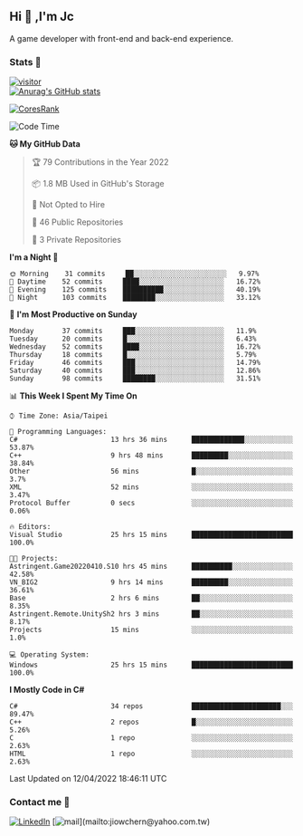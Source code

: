 ## Hi 👋 ,I'm Jc  

A game developer with front-end and back-end experience.  

### Stats  📝
[![visitor](https://visitor-badge.glitch.me/badge?page_id=jiowchern.jiowchern&style=flat-square&color=0088cc)](https://visitor-badge.glitch.me/badge?page_id=jiowchern.jiowchern&style=flat-square&color=0088cc)  
[![Anurag's GitHub stats](https://github-readme-stats.vercel.app/api?username=jiowchern&count_private=true&&show_icons=true)](https://github.com/anuraghazra/github-readme-stats)  
<!-- [![trophy](https://github-profile-trophy.vercel.app/?username=jiowchern)](https://github.com/ryo-ma/github-profile-trophy)   -->
[![CoresRank](https://cr-ss-service.azurewebsites.net/api/ScreenShot?widget=summary&username=jiowchern)](https://cr-ss-service.azurewebsites.net/api/ScreenShot?widget=summary&username=jiowchern)


<!--START_SECTION:waka-->
![Code Time](http://img.shields.io/badge/Code%20Time-302%20hrs%2045%20mins-blue)

**🐱 My GitHub Data** 

> 🏆 79 Contributions in the Year 2022
 > 
> 📦 1.8 MB Used in GitHub's Storage 
 > 
> 🚫 Not Opted to Hire
 > 
> 📜 46 Public Repositories 
 > 
> 🔑 3 Private Repositories  
 > 
**I'm a Night 🦉** 

```text
🌞 Morning    31 commits     ██░░░░░░░░░░░░░░░░░░░░░░░   9.97% 
🌆 Daytime    52 commits     ████░░░░░░░░░░░░░░░░░░░░░   16.72% 
🌃 Evening    125 commits    ██████████░░░░░░░░░░░░░░░   40.19% 
🌙 Night      103 commits    ████████░░░░░░░░░░░░░░░░░   33.12%

```
📅 **I'm Most Productive on Sunday** 

```text
Monday       37 commits     ███░░░░░░░░░░░░░░░░░░░░░░   11.9% 
Tuesday      20 commits     █░░░░░░░░░░░░░░░░░░░░░░░░   6.43% 
Wednesday    52 commits     ████░░░░░░░░░░░░░░░░░░░░░   16.72% 
Thursday     18 commits     █░░░░░░░░░░░░░░░░░░░░░░░░   5.79% 
Friday       46 commits     ███░░░░░░░░░░░░░░░░░░░░░░   14.79% 
Saturday     40 commits     ███░░░░░░░░░░░░░░░░░░░░░░   12.86% 
Sunday       98 commits     ████████░░░░░░░░░░░░░░░░░   31.51%

```


📊 **This Week I Spent My Time On** 

```text
⌚︎ Time Zone: Asia/Taipei

💬 Programming Languages: 
C#                       13 hrs 36 mins      █████████████░░░░░░░░░░░░   53.87% 
C++                      9 hrs 48 mins       █████████░░░░░░░░░░░░░░░░   38.84% 
Other                    56 mins             █░░░░░░░░░░░░░░░░░░░░░░░░   3.7% 
XML                      52 mins             ░░░░░░░░░░░░░░░░░░░░░░░░░   3.47% 
Protocol Buffer          0 secs              ░░░░░░░░░░░░░░░░░░░░░░░░░   0.06%

🔥 Editors: 
Visual Studio            25 hrs 15 mins      █████████████████████████   100.0%

🐱‍💻 Projects: 
Astringent.Game20220410.S10 hrs 45 mins      ██████████░░░░░░░░░░░░░░░   42.58% 
VN_BIG2                  9 hrs 14 mins       █████████░░░░░░░░░░░░░░░░   36.61% 
Base                     2 hrs 6 mins        ██░░░░░░░░░░░░░░░░░░░░░░░   8.35% 
Astringent.Remote.UnitySh2 hrs 3 mins        ██░░░░░░░░░░░░░░░░░░░░░░░   8.17% 
Projects                 15 mins             ░░░░░░░░░░░░░░░░░░░░░░░░░   1.0%

💻 Operating System: 
Windows                  25 hrs 15 mins      █████████████████████████   100.0%

```

**I Mostly Code in C#** 

```text
C#                       34 repos            ██████████████████████░░░   89.47% 
C++                      2 repos             █░░░░░░░░░░░░░░░░░░░░░░░░   5.26% 
C                        1 repo              ░░░░░░░░░░░░░░░░░░░░░░░░░   2.63% 
HTML                     1 repo              ░░░░░░░░░░░░░░░░░░░░░░░░░   2.63%

```



 Last Updated on 12/04/2022 18:46:11 UTC
<!--END_SECTION:waka-->



### Contact me 💬
[![LinkedIn](https://img.shields.io/badge/-JiowchernChen-0077B5?style==flat-square&logo=LinkedIn&logoColor=white)](https://www.linkedin.com/in/jiowchern-chen-4aaa90b7/) [![mail](https://img.shields.io/badge/-jiowchern%40yahoo.com.tw-blueviolet?style=flat-square&logo=yahoo!)](mailto:jiowchern@yahoo.com.tw)    

<!-- [![Linkedin Badge](https://img.shields.io/badge/-LinkedIn-blue?style=flat-square&logo=Linkedin&logoColor=white&link=https://www.linkedin.com/in/jiowchern-chen-4aaa90b7/)](https://www.linkedin.com/in/jiowchern-chen-4aaa90b7/) -->


<!--
**jiowchern/jiowchern** is a ✨ _special_ ✨ repository because its `README.md` (this file) appears on your GitHub profile.

Here are some ideas to get you started:

- 🔭 I’m currently working on ...
- 🌱 I’m currently learning ...
- 👯 I’m looking to collaborate on ...
- 🤔 I’m looking for help with ...
- 💬 Ask me about ...
- 📫 How to reach me: ...
- 😄 Pronouns: ...
- ⚡ Fun fact: ...
-->
